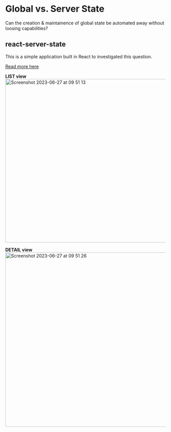 # Global vs. Server State
Can the creation & maintainence of global state be automated away without loosing capabilities?

## react-server-state
This is a simple application built in React to investigated this question.

[Read more here](https://journal.huet.info/global_vs_server_state)

**LIST view**
<img width="515" alt="Screenshot 2023-06-27 at 09 51 13" src="https://github.com/ianhuet/react-server-state/assets/1751927/ef57bcdb-f688-4b9e-812d-d2202841e37e">

**DETAIL view**
<img width="549" alt="Screenshot 2023-06-27 at 09 51 26" src="https://github.com/ianhuet/react-server-state/assets/1751927/2fa47ef4-ff79-48b9-b6f6-6ac056dc7427">
